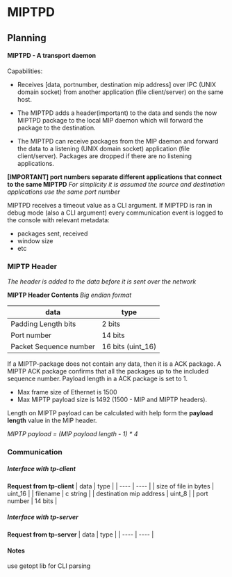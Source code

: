 # MIPTPD

## Planning

#### MIPTPD - A transport daemon

Capabilities:
- Receives [data, portnumber, destination mip address] over IPC (UNIX domain socket) from another application (file client/server) on the same host.

- The MIPTPD adds a header(important) to the data and sends the now MIPTPD package to the local MIP daemon which will forward the package to the destination.

- The MIPTPD can receive packages from the MIP daemon and forward the data to a listening (UNIX domain socket) application (file client/server). Packages are dropped if there are no listening applications.


**[IMPORTANT] port numbers separate different applications that connect to the same MIPTPD**
*For simplicity it is assumed the source and destination applications use the same port number*

MIPTPD receives a timeout value as a CLI argument. If MIPTPD is ran in debug mode (also a CLI argument) every communication event is logged to the console with relevant metadata:
 - packages sent, received
 - window size
 - etc

### MIPTP Header
*The header is added to the data before it is sent over the network*

**MIPTP Header Contents**
*Big endian format*

| data | type |
| ---- | ---- |
| Padding Length bits | 2 bits |
| Port number | 14 bits |
| Packet Sequence number | 16 bits (uint_16) |

If a MIPTP-package does not contain any data, then it is a ACK package. A MIPTP ACK package confirms that all the packages up to the included sequence number. Payload length in a ACK package is set to 1.

- Max frame size of Ethernet is 1500
- Max MIPTP payload size is 1492 (1500 - MIP and MIPTP headers).

Length on MIPTP payload can be calculated with help form the **payload length** value in the MIP header.


*MIPTP payload = (MIP payload length - 1) * 4*




### Communication

##### Interface with tp-client

**Request from tp-client**
| data | type |
| ---- | ---- |
| size of file in bytes | uint_16 |
| filename | c string |
| destination mip address | uint_8 |
| port number | 14 bits |



##### Interface with tp-server

**Request from tp-server**
| data | type |
| ---- | ---- |


#### Notes

use getopt lib for CLI parsing